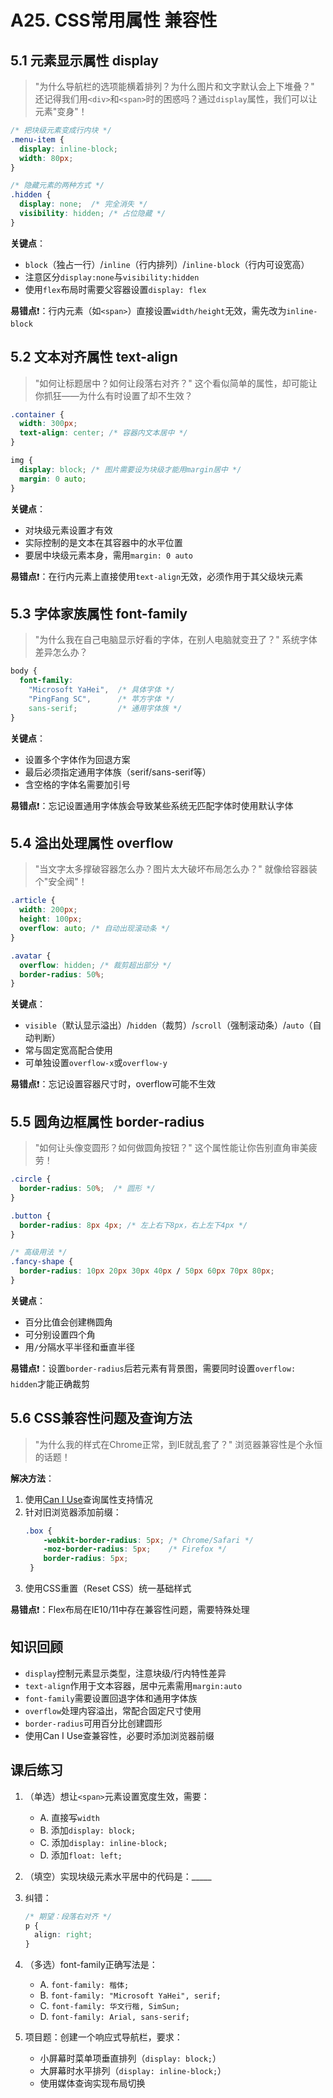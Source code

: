 # A25. CSS常用属性 兼容性

## 5.1 元素显示属性 display

> "为什么导航栏的选项能横着排列？为什么图片和文字默认会上下堆叠？" 还记得我们用`<div>`和`<span>`时的困惑吗？通过`display`属性，我们可以让元素"变身"！

```css
/* 把块级元素变成行内块 */
.menu-item {
  display: inline-block;
  width: 80px;
}

/* 隐藏元素的两种方式 */
.hidden {
  display: none;  /* 完全消失 */
  visibility: hidden; /* 占位隐藏 */
}
```

**关键点**：

- `block`（独占一行）/`inline`（行内排列）/`inline-block`（行内可设宽高）
- 注意区分`display:none`与`visibility:hidden`
- 使用`flex`布局时需要父容器设置`display: flex`

**易错点**❗：行内元素（如`<span>`）直接设置`width/height`无效，需先改为`inline-block`

## 5.2 文本对齐属性 text-align

> "如何让标题居中？如何让段落右对齐？" 这个看似简单的属性，却可能让你抓狂——为什么有时设置了却不生效？

```css
.container {
  width: 300px;
  text-align: center; /* 容器内文本居中 */
}

img {
  display: block; /* 图片需要设为块级才能用margin居中 */
  margin: 0 auto;
}
```

**关键点**：
- 对块级元素设置才有效
- 实际控制的是文本在其容器中的水平位置
- 要居中块级元素本身，需用`margin: 0 auto`

**易错点**❗：在行内元素上直接使用`text-align`无效，必须作用于其父级块元素

## 5.3 字体家族属性 font-family

> "为什么我在自己电脑显示好看的字体，在别人电脑就变丑了？" 系统字体差异怎么办？

```css
body {
  font-family:
    "Microsoft YaHei",  /* 具体字体 */
    "PingFang SC",      /* 苹方字体 */
    sans-serif;         /* 通用字体族 */
}
```

**关键点**：
- 设置多个字体作为回退方案
- 最后必须指定通用字体族（serif/sans-serif等）
- 含空格的字体名需要加引号

**易错点**❗：忘记设置通用字体族会导致某些系统无匹配字体时使用默认字体

## 5.4 溢出处理属性 overflow

> "当文字太多撑破容器怎么办？图片太大破坏布局怎么办？" 就像给容器装个"安全阀"！

```css
.article {
  width: 200px;
  height: 100px;
  overflow: auto; /* 自动出现滚动条 */
}

.avatar {
  overflow: hidden; /* 裁剪超出部分 */
  border-radius: 50%;
}
```

**关键点**：

- `visible`（默认显示溢出）/`hidden`（裁剪）/`scroll`（强制滚动条）/`auto`（自动判断）
- 常与固定宽高配合使用
- 可单独设置`overflow-x`或`overflow-y`

**易错点**❗：忘记设置容器尺寸时，overflow可能不生效

## 5.5 圆角边框属性 border-radius

> "如何让头像变圆形？如何做圆角按钮？" 这个属性能让你告别直角审美疲劳！

```css
.circle {
  border-radius: 50%;  /* 圆形 */
}

.button {
  border-radius: 8px 4px; /* 左上右下8px，右上左下4px */
}

/* 高级用法 */
.fancy-shape {
  border-radius: 10px 20px 30px 40px / 50px 60px 70px 80px;
}
```

**关键点**：
- 百分比值会创建椭圆角
- 可分别设置四个角
- 用`/`分隔水平半径和垂直半径

**易错点**❗：设置`border-radius`后若元素有背景图，需要同时设置`overflow: hidden`才能正确裁剪

## 5.6 CSS兼容性问题及查询方法

> "为什么我的样式在Chrome正常，到IE就乱套了？" 浏览器兼容性是个永恒的话题！

**解决方法**：

1. 使用[Can I Use](https://caniuse.com)查询属性支持情况
2. 针对旧浏览器添加前缀：
   ```css
   .box {
       -webkit-border-radius: 5px; /* Chrome/Safari */
       -moz-border-radius: 5px;    /* Firefox */
       border-radius: 5px;
    }
    ```
3. 使用CSS重置（Reset CSS）统一基础样式

**易错点**❗：Flex布局在IE10/11中存在兼容性问题，需要特殊处理

## 知识回顾

- `display`控制元素显示类型，注意块级/行内特性差异
- `text-align`作用于文本容器，居中元素需用`margin:auto`
- `font-family`需要设置回退字体和通用字体族
- `overflow`处理内容溢出，常配合固定尺寸使用
- `border-radius`可用百分比创建圆形
- 使用Can I Use查兼容性，必要时添加浏览器前缀

## 课后练习

1. （单选）想让`<span>`元素设置宽度生效，需要：
   - A. 直接写`width`
   - B. 添加`display: block;`
   - C. 添加`display: inline-block;`
   - D. 添加`float: left;`
2. （填空）实现块级元素水平居中的代码是：_____
3. 纠错：
   ```css
   /* 期望：段落右对齐 */
   p {
     align: right;
   }
   ```
4. （多选）font-family正确写法是：
   - A. `font-family: 楷体;`
   - B. `font-family: "Microsoft YaHei", serif;`
   - C. `font-family: 华文行楷, SimSun;`
   - D. `font-family: Arial, sans-serif;`

5. 项目题：创建一个响应式导航栏，要求：
   - 小屏幕时菜单项垂直排列（`display: block;`）
   - 大屏幕时水平排列（`display: inline-block;`）
   - 使用媒体查询实现布局切换
